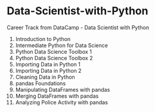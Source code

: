 # Data-Scientist-with-Python

Career Track from DataCamp - Data Scientist with Python


1. Introduction to Python
2. Intermediate Python for Data Science
3. Python Data Science Toolbox 1
4. Python Data Science Toolbox 2
5. Importing Data in Python 1
6. Importing Data in Python 2
7. Cleaning Data in Python
8. pandas Foundations
9. Manipulating DataFrames with pandas
10. Merging DataFrames with pandas
11. Analyzing Police Activity with pandas
